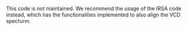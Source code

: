 This code is not maintained. We recommend the usage of the IRSA code instead, which has the functionalities implemented to also align the VCD specturm.
